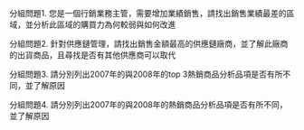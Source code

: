 分組問題1. 您是一個行銷業務主管，需要增加業績銷售，請找出銷售業績最差的區域，並分析此區域的購買力為何較弱與如何改進

分組問題2. 針對供應鏈管理，請找出銷售金額最高的供應鏈廠商，並了解此廠商的出貨商品，且尋找是否有其他供應商可以取代

分組問題3. 請分別列出2007年的與2008年的top 3熱銷商品分析品項是否有所不同，並了解原因

分組問題4. 請分別列出2007年的與2008年的熱銷商品分析品項是否有所不同，並了解原因
